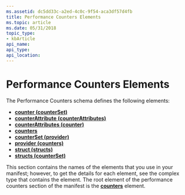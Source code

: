 ```yaml
---
ms.assetid: dc5dd33c-a2ed-4c0c-9f54-aca3df57d4fb
title: Performance Counters Elements
ms.topic: article
ms.date: 05/31/2018
topic_type: 
- kbArticle
api_name: 
api_type: 
api_location: 
---
```


# Performance Counters Elements

The Performance Counters schema defines the following elements:

-   [**counter (counterSet)**](performance-counters-counter--counterset--element.md)
-   [**counterAttribute (counterAttributes)**](performance-counters-counterattribute--counterattributes--element.md)
-   [**counterAttributes (counter)**](performance-counters-counterattributes--counter--element.md)
-   [**counters**](performance-counters-counters-element.md)
-   [**counterSet (provider)**](performance-counters-counterset--provider--element.md)
-   [**provider (counters)**](performance-counters-provider--counters--element.md)
-   [**struct (structs)**](performance-counters-struct--structs--element.md)
-   [**structs (counterSet)**](performance-counters-structs--counterset--element.md)

This section contains the names of the elements that you use in your manifest; however, to get the details for each element, see the complex type that contains the element. The root element of the performance counters section of the manifest is the [**counters**](performance-counters-counters-element.md) element.

 

 



